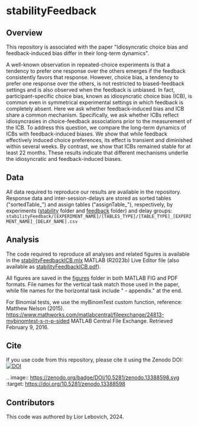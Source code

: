 # stabilityFeedback


Overview
-------------------
This repository is associated with the paper "Idiosyncratic choice bias and feedback-induced bias differ in their long-term dynamics".

A well-known observation in repeated-choice experiments is that a tendency to prefer one response over the others emerges if the feedback consistently favors that response. However, choice bias, a tendency to prefer one response over the others, is not restricted to biased-feedback settings and is also observed when the feedback is unbiased. In fact, participant-specific choice bias, known as idiosyncratic choice bias (ICB), is common even in symmetrical experimental settings in which feedback is completely absent. Here we ask whether feedback-induced bias and ICB share a common mechanism. Specifically, we ask whether ICBs reflect idiosyncrasies in choice-feedback associations prior to the measurement of the ICB. To address this question, we compare the long-term dynamics of ICBs with feedback-induced biases. We show that while feedback effectively induced choice preferences, its effect is transient and diminished within several weeks. By contrast, we show that ICBs remained stable for at least 22 months. These results indicate that different mechanisms underlie the idiosyncratic and feedback-induced biases.

Data
-------------------
All data required to reproduce our results are available in the repository. 
Response data and inter-session-delays are stored as sorted tables ("sortedTable_") and assign tables ("assignTable_"), respectively, by experiments ([stability](https://github.com/Lior-Lebovich/stabilityFeedback/tree/e3c5340f25b259a9574fc7229f6b009472bf87f4/stability) folder and [feedback](https://github.com/Lior-Lebovich/stabilityFeedback/tree/d089520449686660b1f650722fa46e4e38a70fc6/feedback) folder) and delay groups: 
`stabilityFeedback/[EXPERIMENT_NAME]/[TABLES_TYPE]/[TABLE_TYPE]_[EXPERIMENT_NAME]_[DELAY_NAME].csv`

Analysis
-------------------
The code required to reproduce all analyses and related figures is available in the [stabilityFeedbackICB.mlx](https://github.com/Lior-Lebovich/stabilityFeedback/blob/191ccc836218d0be6b764ad092724d92ecec349a/stabilityFeedbackICB.mlx) MATLAB (R2023b) Live Editor file (also available as [stabilityFeedbackICB.pdf](https://github.com/Lior-Lebovich/stabilityFeedback/blob/7c2f833c9a0506af6a8413e38cfc6408276fd81c/stabilityFeedbackICB.pdf)).


All figures are saved in the [figures](https://github.com/Lior-Lebovich/stabilityFeedback/tree/9d92a6c93295eae0288e215d5743fd6a0dc498ab/figures) folder in both MATLAB FIG and PDF formats. File names for the vertical task match those used in the paper, while file names for the horizontal task include " - appendix." at the end.

For Binomial tests, we use the myBinomTest custom function, reference: Matthew Nelson (2015). https://www.mathworks.com/matlabcentral/fileexchange/24813-mybinomtest-s-n-p-sided MATLAB Central File Exchange. Retrieved February 9, 2016.

Cite
-------------------
If you use code from this repository, please cite it using the Zenodo DOI: 
<a href="https://doi.org/10.5281/zenodo.13388598"><img src="https://zenodo.org/badge/DOI/10.5281/zenodo.13388598.svg" alt="DOI"></a>

.. image:: https://zenodo.org/badge/DOI/10.5281/zenodo.13388598.svg
  :target: https://doi.org/10.5281/zenodo.13388598


Contributors
-------------------
This code was authored by Lior Lebovich, 2024.
